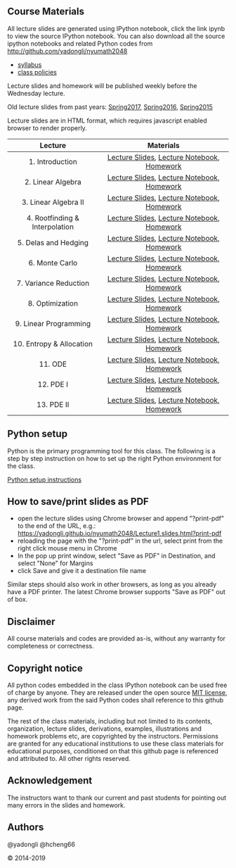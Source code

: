 ## Course Materials

All lecture slides are generated using IPython notebook, click the link ipynb to view the source
IPython notebook. You can also download all the source ipython notebooks and related Python codes from 
http://github.com/yadongli/nyumath2048 

* [syllabus](http://nbviewer.jupyter.org/github/yadongli/nyumath2048/blob/master/syllabus.ipynb)
* [class policies](http://nbviewer.ipython.org/github/yadongli/nyumath2048/blob/master/ClassPolicies.ipynb)

Lecture slides and homework will be published weekly before the Wednesday lecture. 

Old lecture slides from past years:  [Spring2017](http://yadongli.github.io/nyumath2048/2017Spring/), [Spring2016](http://yadongli.github.io/nyumath2048/2016Spring/),  [Spring2015](http://yadongli.github.io/nyumath2048/2015Spring/)

Lecture slides are in HTML format, which requires javascript enabled browser to render properly. 


| Lecture | Materials |
| :---: | :---: |
| 1. Introduction | [Lecture Slides](Lecture1.slides.html),  [Lecture Notebook](http://nbviewer.ipython.org/github/yadongli/nyumath2048/blob/master/Lecture1.ipynb), [Homework](http://nbviewer.ipython.org/github/yadongli/nyumath2048/blob/master/Homework1.ipynb) |
| 2. Linear Algebra | [Lecture Slides](Lecture2.slides.html),  [Lecture Notebook](http://nbviewer.ipython.org/github/yadongli/nyumath2048/blob/master/Lecture2.ipynb), [Homework](http://nbviewer.ipython.org/github/yadongli/nyumath2048/blob/master/Homework2.ipynb) |
| 3. Linear Algebra II | [Lecture Slides](Lecture3.slides.html),  [Lecture Notebook](http://nbviewer.ipython.org/github/yadongli/nyumath2048/blob/master/Lecture3.ipynb), [Homework](http://nbviewer.ipython.org/github/yadongli/nyumath2048/blob/master/Homework3.ipynb) |
| 4. Rootfinding & Interpolation | [Lecture Slides](Lecture4.slides.html),  [Lecture Notebook](http://nbviewer.ipython.org/github/yadongli/nyumath2048/blob/master/Lecture4.ipynb), [Homework](http://nbviewer.ipython.org/github/yadongli/nyumath2048/blob/master/Homework4.ipynb) |
| 5. Delas and Hedging  | [Lecture Slides](Lecture5.slides.html),  [Lecture Notebook](http://nbviewer.ipython.org/github/yadongli/nyumath2048/blob/master/Lecture5.ipynb), [Homework](http://nbviewer.ipython.org/github/yadongli/nyumath2048/blob/master/Homework5.ipynb) |
| 6. Monte Carlo  | [Lecture Slides](Lecture6.slides.html),  [Lecture Notebook](http://nbviewer.ipython.org/github/yadongli/nyumath2048/blob/master/Lecture6.ipynb), [Homework](http://nbviewer.ipython.org/github/yadongli/nyumath2048/blob/master/Homework6.ipynb) |
| 7. Variance Reduction  | [Lecture Slides](Lecture7.slides.html),  [Lecture Notebook](http://nbviewer.ipython.org/github/yadongli/nyumath2048/blob/master/Lecture7.ipynb), [Homework](http://nbviewer.ipython.org/github/yadongli/nyumath2048/blob/master/Homework7.ipynb) |
| 8. Optimization  | [Lecture Slides](Lecture8.slides.html),  [Lecture Notebook](http://nbviewer.ipython.org/github/yadongli/nyumath2048/blob/master/Lecture8.ipynb), [Homework](http://nbviewer.ipython.org/github/yadongli/nyumath2048/blob/master/Homework8.ipynb) |
| 9. Linear Programming  | [Lecture Slides](Lecture9.slides.html),  [Lecture Notebook](http://nbviewer.ipython.org/github/yadongli/nyumath2048/blob/master/Lecture9.ipynb), [Homework](http://nbviewer.ipython.org/github/yadongli/nyumath2048/blob/master/Homework9.ipynb) |
| 10. Entropy & Allocation  | [Lecture Slides](Lecture10.slides.html),  [Lecture Notebook](http://nbviewer.ipython.org/github/yadongli/nyumath2048/blob/master/Lecture10.ipynb), [Homework](http://nbviewer.ipython.org/github/yadongli/nyumath2048/blob/master/Homework10.ipynb) |
| 11. ODE  | [Lecture Slides](Lecture11.slides.html),  [Lecture Notebook](http://nbviewer.ipython.org/github/yadongli/nyumath2048/blob/master/Lecture11.ipynb), [Homework](http://nbviewer.ipython.org/github/yadongli/nyumath2048/blob/master/Homework11.ipynb) |
| 12. PDE I  | [Lecture Slides](Lecture12.slides.html),  [Lecture Notebook](http://nbviewer.ipython.org/github/yadongli/nyumath2048/blob/master/Lecture12.ipynb), [Homework](http://nbviewer.ipython.org/github/yadongli/nyumath2048/blob/master/Homework12.ipynb) |
| 13. PDE II  | [Lecture Slides](Lecture13.slides.html),  [Lecture Notebook](http://nbviewer.ipython.org/github/yadongli/nyumath2048/blob/master/Lecture13.ipynb), [Homework](http://nbviewer.ipython.org/github/yadongli/nyumath2048/blob/master/Homework13.ipynb) |

<!---
| 9. Variance Reduction | <a href="Lecture7.slides.html">lecture slides</a> (<a href=http://nbviewer.ipython.org/github/yadongli/nyumath2048/blob/master/Lecture7.ipynb>ipynb</a>), <a href=http://nbviewer.ipython.org/github/yadongli/nyumath2048/blob/master/Homework7.ipynb>homework</a> | @yadongli |
| 10. Entropy & Allocation | <a href="Lecture10.slides.html">lecture slides</a> (<a href=http://nbviewer.ipython.org/github/yadongli/nyumath2048/blob/master/Lecture10.ipynb>ipynb</a>), <a href=http://nbviewer.ipython.org/github/yadongli/nyumath2048/blob/master/Homework10.ipynb>homework</a> | @yadongli |
| 11. ODE | <a href="Lecture11.slides.html">lecture slides</a> (<a href=http://nbviewer.ipython.org/github/yadongli/nyumath2048/blob/master/Lecture11.ipynb>ipynb</a>), <a href=http://nbviewer.ipython.org/github/yadongli/nyumath2048/blob/master/Homework11.ipynb>homework</a> | @hcheng66 |
| 12. PDE | <a href="Lecture12.slides.html">lecture slides</a> (<a href=http://nbviewer.ipython.org/github/yadongli/nyumath2048/blob/master/Lecture12.ipynb>ipynb</a>), <a href=http://nbviewer.ipython.org/github/yadongli/nyumath2048/blob/master/Homework12.ipynb>homework</a> | @hcheng66 |
| 13. PDE II | <a href="Lecture13.slides.html">lecture slides</a> (<a href=http://nbviewer.ipython.org/github/yadongli/nyumath2048/blob/master/Lecture13.ipynb>ipynb</a>), <a href=http://nbviewer.ipython.org/github/yadongli/nyumath2048/blob/master/Homework8.ipynb>homework</a> |
</center>
--->

## Python setup

Python is the primary programming tool for this class. The following is a step by step instruction on how to set up the right Python environment for the class.

[Python setup instructions](http://nbviewer.ipython.org/github/yadongli/nyumath2048/blob/master/PythonSetup.ipynb)

## How to save/print slides as PDF

* open the lecture slides using Chrome browser and append "?print-pdf" to the end of the URL, e.g.:
 <a href="Lecture1.slides.html?print-pdf">https://yadongli.github.io/nyumath2048/Lecture1.slides.html?print-pdf</a> 
* reloading the page with the "?print-pdf" in the url, select print from the right click mouse menu in Chrome
* In the pop up print window, select "Save as PDF" in Destination, and select "None" for Margins
* click Save and give it a destination file name 

Similar steps should also work in other browsers, as long as you already have a PDF printer. The latest Chrome browser supports "Save as PDF" out of box. 
 
## Disclaimer
All course materials and codes are provided as-is, without any warranty for completeness or correctness. 

## Copyright notice

All python codes embedded in the class IPython notebook can be used free of charge by anyone. They are released under the open source [MIT license](https://opensource.org/licenses/MIT), any derived work from the said Python codes shall reference to this github page. 

The rest of the class materials, including but not limited to its contents, organization, lecture slides, derivations, 
examples, illustrations and homework problems etc, are copyrighted by the instructors. Permissions are granted for
any educational institutions to use these class materials for educational purposes, conditioned on that this github 
page is referenced and attributed to. All other rights reserved.

## Acknowledgement
The instructors want to thank our current and past students for pointing out many errors in the slides and homework. 

## Authors
@yadongli @hcheng66

&copy; 2014-2019
